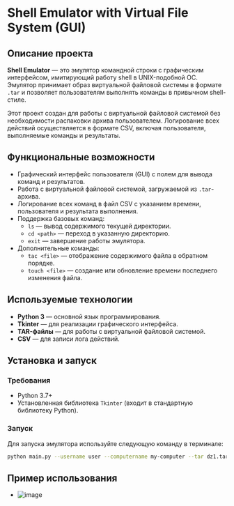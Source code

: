 # Shell Emulator with Virtual File System (GUI)

## Описание проекта

**Shell Emulator** — это эмулятор командной строки с графическим интерфейсом, имитирующий работу shell в UNIX-подобной ОС. Эмулятор принимает образ виртуальной файловой системы в формате `.tar` и позволяет пользователям выполнять команды в привычном shell-стиле.

Этот проект создан для работы с виртуальной файловой системой без необходимости распаковки архива пользователем. Логирование всех действий осуществляется в формате CSV, включая пользователя, выполняемые команды и результаты.

## Функциональные возможности

- Графический интерфейс пользователя (GUI) с полем для вывода команд и результатов.
- Работа с виртуальной файловой системой, загружаемой из `.tar`-архива.
- Логирование всех команд в файл CSV с указанием времени, пользователя и результата выполнения.
- Поддержка базовых команд:
  - `ls` — вывод содержимого текущей директории.
  - `cd <path>` — переход в указанную директорию.
  - `exit` — завершение работы эмулятора.
- Дополнительные команды:
  - `tac <file>` — отображение содержимого файла в обратном порядке.
  - `touch <file>` — создание или обновление времени последнего изменения файла.

## Используемые технологии

- **Python 3** — основной язык программирования.
- **Tkinter** — для реализации графического интерфейса.
- **TAR-файлы** — для работы с виртуальной файловой системой.
- **CSV** — для записи лога действий.

## Установка и запуск

### Требования
- Python 3.7+
- Установленная библиотека `Tkinter` (входит в стандартную библиотеку Python).

### Запуск

Для запуска эмулятора используйте следующую команду в терминале:

```bash
python main.py --username user --computername my-computer --tar dz1.tar --log actions_log.csv
```

## Пример использования 
- ![image](https://github.com/user-attachments/assets/bd2ae524-b27f-4d81-a895-9510357e33a3)


